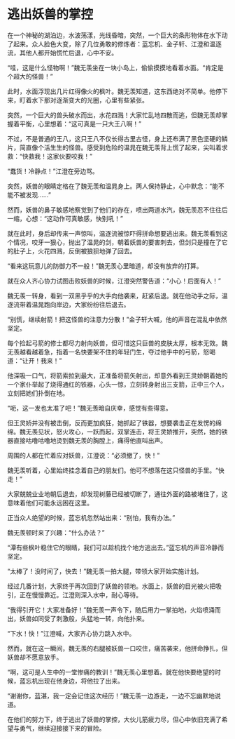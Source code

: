 # 逃出妖兽的掌控

在一个神秘的湖泊边，水波荡漾，光线昏暗，突然，一个巨大的条形物体在水下动了起来。众人脸色大变，除了几位勇敢的修炼者：蓝忘机、金子轩、江澄和温逐流，其他人都开始慌忙后退，心中不安。

“哇，这是什么怪物啊！”魏无羡坐在一块小岛上，偷偷摸摸地看着水面。“肯定是个超大的怪兽！”

此时，水面浮现出几片红得像火的枫叶。魏无羡知道，这东西绝对不简单。他停下来，盯着水下那对逐渐变大的光圈，心里有些紧张。

突然，一个巨大的兽头破水而出，水花四溅！大家忙乱地四散而逃，但魏无羡却掌握着平衡，心里想着：“这可真是一只大王八啊！”

不过，不是普通的王八，这只王八不仅长得古里古怪，身上还布满了黑色坚硬的鳞片，简直像个活生生的怪兽。感受到危险的温晁在魏无羡背上慌了起来，尖叫着求救：“快救我！这家伙要咬我！”

“蠢货！冷静点！”江澄在旁边骂。

突然，妖兽的眼睛定格在了魏无羡和温晁身上。两人保持静止，心中默念：“能不能不被发现……”

然而，妖兽的鼻子敏感地察觉到了他们的存在，喷出两道水汽，魏无羡忍不住往后一缩，心想：“这动作可真敏感，快别吼！”

就在此时，身后却传来一声惊叫，温逐流被惊吓得拼命想要逃出来。魏无羡看到这个情况，咬牙一狠心，抛出了温晁的剑，朝着妖兽的要害刺去，但剑只是撞在了它的肚子上，火花四溅，反倒被狼狈地弹了回去。

“看来这玩意儿的防御力不一般！”魏无羡心里暗道，却没有放弃的打算。

就在众人齐心协力试图击败妖兽的时候，江澄突然警告道：“小心！后面有人！”

魏无羡一转身，看到一双黑乎乎的大手向他袭来，赶紧后退。就在他动手之际，温逐流带着温晁跑向岸边，大家纷纷往后退去。

“别慌，继续射箭！把这怪兽的注意力分散！”金子轩大喊，他的声音在混乱中依然坚定。

每个捡起弓箭的修士都尽力射向妖兽，但可惜这只巨兽的皮肤太厚，根本无效。魏无羡越看越着急，指着一名快要架不住的年轻门生，夺过他手中的弓箭，怒喝道：“让开！我来！”

他深吸一口气，将箭索拉到最大，正准备将箭矢射出，却意外看到王灵娇朝着她的一个家仆举起了烧得通红的铁器，心头一惊，立刻转身射出三支箭，正中三个人，立刻把她们扑倒在地。

“呃，这一发也太准了吧！”魏无羡暗自庆幸，感觉有些得意。

但王灵娇并没有被击倒，反而更加疯狂，她抓起了铁器，想要袭击正在发愣的绵绵。魏无羡见状，怒火攻心，一跃而起，双掌连击，将王灵娇推开，突然，她的铁器直接咕噜咕噜地烫到魏无羡的胸膛上，痛得他直叫出声。

周围的人都在忙着应对妖兽，江澄说：“必须撤了，快！”

魏无羡听着，心里始终挂念着自己的朋友们。他可不想落在这只怪兽的手里。“快走！”

大家兢兢业业地朝后退去，却发现树藤已经被切断了，通往外面的路被堵住了，这意味着他们可能永远困在这里。

正当众人绝望的时候，蓝忘机忽然站出来：“别怕，我有办法。”

魏无羡顿时来了兴趣：“什么办法？”

“潭有些枫叶稳住它的眼睛，我们可以趁机找个地方逃出去。”蓝忘机的声音冷静而坚定。

“太棒了！没时间了，快去！”魏无羡一拍大腿，带领大家开始实施计划。

经过几番计划，大家终于再次回到了妖兽的领地。水面上，妖兽的目光被火把吸引，正在慢慢靠近。江澄则深入水中，耐心等待。

“我得引开它！大家准备好！”魏无羡一声令下，随后用力一掌拍地，火焰喷涌而出，妖兽如同受了刺激般，头猛地一转，向他扑来。

“下水！快！”江澄喊，大家齐心协力跳入水中。

然而，就在这一瞬间，魏无羡的右腿被妖兽一口咬住，痛苦袭来，他拼命挣扎，但妖兽却不愿意放手。

“啊，这可是人生中的一堂惨痛的教训！”魏无羡心里想着。就在他快要绝望的时候，蓝忘机出现在他身边，将他拉了出来。

“谢谢你，蓝湛，我一定会记住这次经历！”魏无羡一边游走，一边不忘幽默地说道。

在他们的努力下，终于逃出了妖兽的掌控，大伙儿筋疲力尽，但心中依旧充满了希望与勇气，继续迎接接下来的冒险。